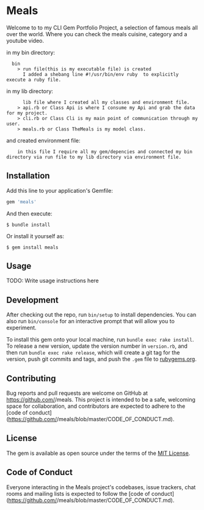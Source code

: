 # Meals

Welcome to to my CLI Gem Portfolio Project, a selection of famous  meals all over the world. 
Where you can check the meals cuisine, category and a youtube video.


in my bin directory:

      bin 
        > run file(this is my executable file) is created 
          I added a shebang line #!/usr/bin/env ruby  to explicitly execute a ruby file.

in my lib directory:

          lib file where I created all my classes and environment file.
        > api.rb or Class Api is where I consume my Api and grab the data for my project.
        > cli.rb or Class Cli is my main point of communication through my user.
        > meals.rb or Class TheMeals is my model class.

and created environment file:

        in this file I require all my gem/depencies and connected my bin directory via run file to my lib directory via environment file.

## Installation

Add this line to your application's Gemfile:

```ruby
gem 'meals'
```

And then execute:

    $ bundle install

Or install it yourself as:

    $ gem install meals

## Usage

TODO: Write usage instructions here

## Development

After checking out the repo, run `bin/setup` to install dependencies. You can also run `bin/console` for an interactive prompt that will allow you to experiment.

To install this gem onto your local machine, run `bundle exec rake install`. To release a new version, update the version number in `version.rb`, and then run `bundle exec rake release`, which will create a git tag for the version, push git commits and tags, and push the `.gem` file to [rubygems.org](https://rubygems.org).

## Contributing

Bug reports and pull requests are welcome on GitHub at https://github.com/<github username>/meals. This project is intended to be a safe, welcoming space for collaboration, and contributors are expected to adhere to the [code of conduct](https://github.com/<github username>/meals/blob/master/CODE_OF_CONDUCT.md).


## License

The gem is available as open source under the terms of the [MIT License](https://opensource.org/licenses/MIT).

## Code of Conduct

Everyone interacting in the Meals project's codebases, issue trackers, chat rooms and mailing lists is expected to follow the [code of conduct](https://github.com/<github username>/meals/blob/master/CODE_OF_CONDUCT.md).
